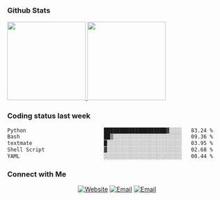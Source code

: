 
### Github Stats

<a href="https://github.com/lileixuan">
  <img height="180em" src="https://github-readme-stats.vercel.app/api?username=lileixuan&theme=buefy&show_icons=true" />
  <img height="180em" src="https://github-readme-stats.vercel.app/api/top-langs/?username=lileixuan&theme=buefy&layout=compact" />
</a>

### Coding status last week 

<!--START_SECTION:waka-->

```txt
Python                         ████████████████████▓░░░░   83.24 %
Bash                           ██▒░░░░░░░░░░░░░░░░░░░░░░   09.36 %
textmate                       █░░░░░░░░░░░░░░░░░░░░░░░░   03.95 %
Shell Script                   ▓░░░░░░░░░░░░░░░░░░░░░░░░   02.68 %
YAML                           ░░░░░░░░░░░░░░░░░░░░░░░░░   00.44 %
```

<!--END_SECTION:waka-->

### Connect with Me 

<p align="center">
<a href="https://www.koomu.cn/"><img alt="Website" src="https://img.shields.io/badge/Website-www.koomu.cn-blue?style=flat-square&logo=google-chrome"></a>
<a href="mailto:lileixuan@gmail.com"><img alt="Email" src="https://img.shields.io/badge/Email-lileixuan@gmail.com-blue?style=flat-square&logo=gmail"></a>
<a href="https://www.koomu.cn/rss/"><img alt="Email" src="https://img.shields.io/badge/RSS-www.koomu.cn%2Frss%2F-blue?style=flat-square&logo=rss"></a>


</p>
